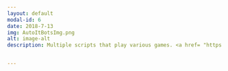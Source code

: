 ```yaml
---
layout: default
modal-id: 6
date: 2018-7-13
img: AutoItBotsImg.png
alt: image-alt
description: Multiple scripts that play various games. <a href= "https://mega.nz/#!jDoHXSIS!0lXqlA16DJi1cjLAi5D0jDK0SGX5lFoAnCtTzbbf1DI">Gladamate - Total War Arena Bot</a>, NeoAuto - Neopets Bot


---
```

